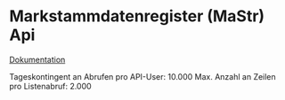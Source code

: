 # Markstammdatenregister (MaStr) Api

[Dokumentation](https://www.marktstammdatenregister.de/MaStRHilfe/subpages/webdienst.html)

Tageskontingent an Abrufen pro API-User: 10.000
Max. Anzahl an Zeilen pro Listenabruf:    2.000